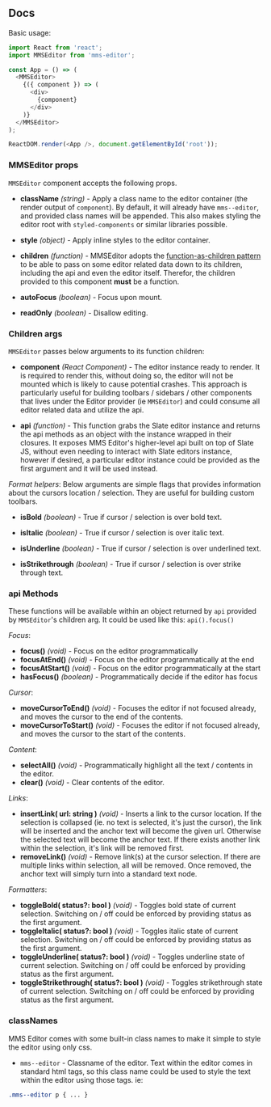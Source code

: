 ## Docs

Basic usage:

```javascript
import React from 'react';
import MMSEditor from 'mms-editor';

const App = () => (
  <MMSEditor>
    {({ component }) => (
      <div>
        {component}
      </div>
    )}
  </MMSEditor>
);

ReactDOM.render(<App />, document.getElementById('root'));
```

### MMSEditor props

`MMSEditor` component accepts the following props.

* **className** *(string)* - Apply a class name to the editor container (the render output of `component`). By default, it will already have `mms--editor`, and provided class names will be appended. This also makes styling the editor root with `styled-components` or similar libraries possible.

* **style** *(object)* - Apply inline styles to the editor container.

* **children** *(function)* - MMSEditor adopts the [function-as-children pattern](https://reactjs.org/docs/jsx-in-depth.html#functions-as-children) to be able to pass on some editor related data down to its children, including the api and even the editor itself. Therefor, the children provided to this component **must** be a function.

* **autoFocus** *(boolean)* - Focus upon mount.

* **readOnly** *(boolean)* - Disallow editing.

### Children args

`MMSEditor` passes below arguments to its function children:

* **component** *(React Component)* - The editor instance ready to render. It is required to render this, without doing so, the editor will not be mounted which is likely to cause potential crashes. This approach is particularly useful for building toolbars / sidebars / other components that lives under the Editor provider (ie `MMSEditor`) and could consume all editor related data and utilize the api.

* **api** *(function)* - This function grabs the Slate editor instance and returns the api methods as an object with the instance wrapped in their closures. It exposes MMS Editor's higher-level api built on top of Slate JS, without even needing to interact with Slate editors instance, however if desired, a particular editor instance could be provided as the first argument and it will be used instead.

*Format helpers*: Below arguments are simple flags that provides information about the cursors location / selection. They are useful for building custom toolbars.

* **isBold** *(boolean)* - True if cursor / selection is over bold text.

* **isItalic** *(boolean)* - True if cursor / selection is over italic text.

* **isUnderline** *(boolean)* - True if cursor / selection is over underlined text.

* **isStrikethrough** *(boolean)* - True if cursor / selection is over strike through text.

### api Methods

These functions will be available within an object returned by `api` provided by `MMSEditor`'s children arg. It could be used like this: `api().focus()`

*Focus*:
* **focus()** *(void)* - Focus on the editor programmatically
* **focusAtEnd()** *(void)* - Focus on the editor programmatically at the end
* **focusAtStart()** *(void)* - Focus on the editor programmatically at the start
* **hasFocus()** *(boolean)* - Programmatically decide if the editor has focus

*Cursor*:
* **moveCursorToEnd()** *(void)* - Focuses the editor if not focused already, and moves the cursor to the end of the contents.
* **moveCursorToStart()** *(void)* - Focuses the editor if not focused already, and moves the cursor to the start of the contents.

*Content*:
* **selectAll()** *(void)* - Programmatically highlight all the text / contents in the editor.
* **clear()** *(void)* - Clear contents of the editor.

*Links*:
* **insertLink( url: string )** *(void)* - Inserts a link to the cursor location. If the selection is collapsed (ie. no text is selected, it's just the cursor), the link will be inserted and the anchor text will become the given url. Otherwise the selected text will become the anchor text. If there exists another link within the selection, it's link will be removed first.
* **removeLink()** *(void)* - Remove link(s) at the cursor selection. If there are multiple links within selection, all will be removed. Once removed, the anchor text will simply turn into a standard text node.

*Formatters*:
* **toggleBold( status?: bool )** *(void)* - Toggles bold state of current selection. Switching on / off could be enforced by providing status as the first argument.
* **toggleItalic( status?: bool )** *(void)* - Toggles italic state of current selection. Switching on / off could be enforced by providing status as the first argument.
* **toggleUnderline( status?: bool )** *(void)* - Toggles underline state of current selection. Switching on / off could be enforced by providing status as the first argument.
* **toggleStrikethrough( status?: bool )** *(void)* - Toggles strikethrough state of current selection. Switching on / off could be enforced by providing status as the first argument.

### classNames

MMS Editor comes with some built-in class names to make it simple to style the editor using only css.

* `mms--editor` - Classname of the editor. Text within the editor comes in standard html tags, so this class name could be used to style the text within the editor using those tags. ie:

```css
.mms--editor p { ... }
```

